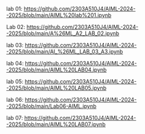 lab 01: https://github.com/2303A510J4/AIML-2024--2025/blob/main/AIML%20lab%201.ipynb

Lab 02: https://github.com/2303A510J4/AIML-2024--2025/blob/main/A%26ML_A2_LAB_02.ipynb

lab 03: https://github.com/2303A510J4/AIML-2024--2025/blob/main/AI_%26ML_LAB_03_A3.ipynb

lab 04: https://github.com/2303A510J4/AIML-2024--2025/blob/main/AIML%20LAB04.ipynb

lab 05: https://github.com/2303A510J4/AIML-2024--2025/blob/main/AIML%20LAB05.ipynb

lab 06: https://github.com/2303A510J4/AIML-2024--2025/blob/main/Lab06-AIML.ipynb

lab 07: https://github.com/2303A510J4/AIML-2024--2025/blob/main/AIML%20LAB07.ipynb




